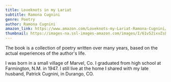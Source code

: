 ```yaml
---
title: Loveknots in my Lariat
subtitle: Ramona Cugnini
genre: Poetry
author: Ramona Cugnini
amazon_link: https://www.amazon.com/Loveknots-my-Lariat-Ramona-Cugnini/dp/1648955029/ref=tmm_pap_swatch_0?_encoding=UTF8&qid=1642686852&sr=8-1
thumbnail: https://images-na.ssl-images-amazon.com/images/I/61v52ixvZsL.jpg
---
```

The book is a collection of poetry written over many years, based on the actual experiences of the author's life.

I was born in a small village of Marvel, Co. I graduated from high school at Farmington, N.M. in 1947. I still live at the home I shared with my late husband, Patrick Cugnini, in Durango, CO.